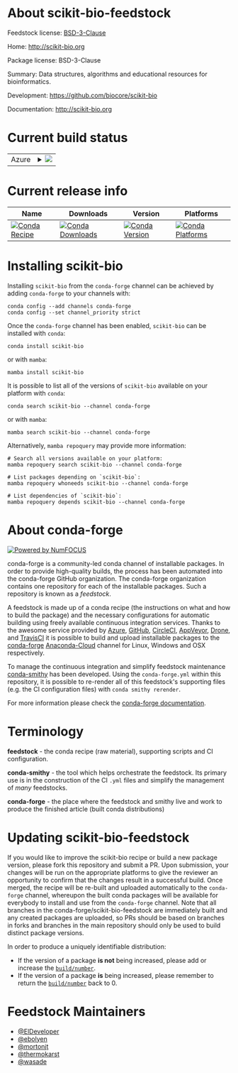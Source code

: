 About scikit-bio-feedstock
==========================

Feedstock license: [BSD-3-Clause](https://github.com/conda-forge/scikit-bio-feedstock/blob/main/LICENSE.txt)

Home: http://scikit-bio.org

Package license: BSD-3-Clause

Summary: Data structures, algorithms and educational resources for bioinformatics.

Development: https://github.com/biocore/scikit-bio

Documentation: http://scikit-bio.org

Current build status
====================


<table>
    
  <tr>
    <td>Azure</td>
    <td>
      <details>
        <summary>
          <a href="https://dev.azure.com/conda-forge/feedstock-builds/_build/latest?definitionId=4661&branchName=main">
            <img src="https://dev.azure.com/conda-forge/feedstock-builds/_apis/build/status/scikit-bio-feedstock?branchName=main">
          </a>
        </summary>
        <table>
          <thead><tr><th>Variant</th><th>Status</th></tr></thead>
          <tbody><tr>
              <td>linux_64_numpy1.22python3.10.____cpython</td>
              <td>
                <a href="https://dev.azure.com/conda-forge/feedstock-builds/_build/latest?definitionId=4661&branchName=main">
                  <img src="https://dev.azure.com/conda-forge/feedstock-builds/_apis/build/status/scikit-bio-feedstock?branchName=main&jobName=linux&configuration=linux%20linux_64_numpy1.22python3.10.____cpython" alt="variant">
                </a>
              </td>
            </tr><tr>
              <td>linux_64_numpy1.22python3.8.____cpython</td>
              <td>
                <a href="https://dev.azure.com/conda-forge/feedstock-builds/_build/latest?definitionId=4661&branchName=main">
                  <img src="https://dev.azure.com/conda-forge/feedstock-builds/_apis/build/status/scikit-bio-feedstock?branchName=main&jobName=linux&configuration=linux%20linux_64_numpy1.22python3.8.____cpython" alt="variant">
                </a>
              </td>
            </tr><tr>
              <td>linux_64_numpy1.22python3.9.____cpython</td>
              <td>
                <a href="https://dev.azure.com/conda-forge/feedstock-builds/_build/latest?definitionId=4661&branchName=main">
                  <img src="https://dev.azure.com/conda-forge/feedstock-builds/_apis/build/status/scikit-bio-feedstock?branchName=main&jobName=linux&configuration=linux%20linux_64_numpy1.22python3.9.____cpython" alt="variant">
                </a>
              </td>
            </tr><tr>
              <td>linux_64_numpy1.23python3.11.____cpython</td>
              <td>
                <a href="https://dev.azure.com/conda-forge/feedstock-builds/_build/latest?definitionId=4661&branchName=main">
                  <img src="https://dev.azure.com/conda-forge/feedstock-builds/_apis/build/status/scikit-bio-feedstock?branchName=main&jobName=linux&configuration=linux%20linux_64_numpy1.23python3.11.____cpython" alt="variant">
                </a>
              </td>
            </tr><tr>
              <td>linux_64_numpy1.26python3.12.____cpython</td>
              <td>
                <a href="https://dev.azure.com/conda-forge/feedstock-builds/_build/latest?definitionId=4661&branchName=main">
                  <img src="https://dev.azure.com/conda-forge/feedstock-builds/_apis/build/status/scikit-bio-feedstock?branchName=main&jobName=linux&configuration=linux%20linux_64_numpy1.26python3.12.____cpython" alt="variant">
                </a>
              </td>
            </tr><tr>
              <td>osx_64_numpy1.22python3.10.____cpython</td>
              <td>
                <a href="https://dev.azure.com/conda-forge/feedstock-builds/_build/latest?definitionId=4661&branchName=main">
                  <img src="https://dev.azure.com/conda-forge/feedstock-builds/_apis/build/status/scikit-bio-feedstock?branchName=main&jobName=osx&configuration=osx%20osx_64_numpy1.22python3.10.____cpython" alt="variant">
                </a>
              </td>
            </tr><tr>
              <td>osx_64_numpy1.22python3.8.____cpython</td>
              <td>
                <a href="https://dev.azure.com/conda-forge/feedstock-builds/_build/latest?definitionId=4661&branchName=main">
                  <img src="https://dev.azure.com/conda-forge/feedstock-builds/_apis/build/status/scikit-bio-feedstock?branchName=main&jobName=osx&configuration=osx%20osx_64_numpy1.22python3.8.____cpython" alt="variant">
                </a>
              </td>
            </tr><tr>
              <td>osx_64_numpy1.22python3.9.____cpython</td>
              <td>
                <a href="https://dev.azure.com/conda-forge/feedstock-builds/_build/latest?definitionId=4661&branchName=main">
                  <img src="https://dev.azure.com/conda-forge/feedstock-builds/_apis/build/status/scikit-bio-feedstock?branchName=main&jobName=osx&configuration=osx%20osx_64_numpy1.22python3.9.____cpython" alt="variant">
                </a>
              </td>
            </tr><tr>
              <td>osx_64_numpy1.23python3.11.____cpython</td>
              <td>
                <a href="https://dev.azure.com/conda-forge/feedstock-builds/_build/latest?definitionId=4661&branchName=main">
                  <img src="https://dev.azure.com/conda-forge/feedstock-builds/_apis/build/status/scikit-bio-feedstock?branchName=main&jobName=osx&configuration=osx%20osx_64_numpy1.23python3.11.____cpython" alt="variant">
                </a>
              </td>
            </tr><tr>
              <td>osx_64_numpy1.26python3.12.____cpython</td>
              <td>
                <a href="https://dev.azure.com/conda-forge/feedstock-builds/_build/latest?definitionId=4661&branchName=main">
                  <img src="https://dev.azure.com/conda-forge/feedstock-builds/_apis/build/status/scikit-bio-feedstock?branchName=main&jobName=osx&configuration=osx%20osx_64_numpy1.26python3.12.____cpython" alt="variant">
                </a>
              </td>
            </tr>
          </tbody>
        </table>
      </details>
    </td>
  </tr>
</table>

Current release info
====================

| Name | Downloads | Version | Platforms |
| --- | --- | --- | --- |
| [![Conda Recipe](https://img.shields.io/badge/recipe-scikit--bio-green.svg)](https://anaconda.org/conda-forge/scikit-bio) | [![Conda Downloads](https://img.shields.io/conda/dn/conda-forge/scikit-bio.svg)](https://anaconda.org/conda-forge/scikit-bio) | [![Conda Version](https://img.shields.io/conda/vn/conda-forge/scikit-bio.svg)](https://anaconda.org/conda-forge/scikit-bio) | [![Conda Platforms](https://img.shields.io/conda/pn/conda-forge/scikit-bio.svg)](https://anaconda.org/conda-forge/scikit-bio) |

Installing scikit-bio
=====================

Installing `scikit-bio` from the `conda-forge` channel can be achieved by adding `conda-forge` to your channels with:

```
conda config --add channels conda-forge
conda config --set channel_priority strict
```

Once the `conda-forge` channel has been enabled, `scikit-bio` can be installed with `conda`:

```
conda install scikit-bio
```

or with `mamba`:

```
mamba install scikit-bio
```

It is possible to list all of the versions of `scikit-bio` available on your platform with `conda`:

```
conda search scikit-bio --channel conda-forge
```

or with `mamba`:

```
mamba search scikit-bio --channel conda-forge
```

Alternatively, `mamba repoquery` may provide more information:

```
# Search all versions available on your platform:
mamba repoquery search scikit-bio --channel conda-forge

# List packages depending on `scikit-bio`:
mamba repoquery whoneeds scikit-bio --channel conda-forge

# List dependencies of `scikit-bio`:
mamba repoquery depends scikit-bio --channel conda-forge
```


About conda-forge
=================

[![Powered by
NumFOCUS](https://img.shields.io/badge/powered%20by-NumFOCUS-orange.svg?style=flat&colorA=E1523D&colorB=007D8A)](https://numfocus.org)

conda-forge is a community-led conda channel of installable packages.
In order to provide high-quality builds, the process has been automated into the
conda-forge GitHub organization. The conda-forge organization contains one repository
for each of the installable packages. Such a repository is known as a *feedstock*.

A feedstock is made up of a conda recipe (the instructions on what and how to build
the package) and the necessary configurations for automatic building using freely
available continuous integration services. Thanks to the awesome service provided by
[Azure](https://azure.microsoft.com/en-us/services/devops/), [GitHub](https://github.com/),
[CircleCI](https://circleci.com/), [AppVeyor](https://www.appveyor.com/),
[Drone](https://cloud.drone.io/welcome), and [TravisCI](https://travis-ci.com/)
it is possible to build and upload installable packages to the
[conda-forge](https://anaconda.org/conda-forge) [Anaconda-Cloud](https://anaconda.org/)
channel for Linux, Windows and OSX respectively.

To manage the continuous integration and simplify feedstock maintenance
[conda-smithy](https://github.com/conda-forge/conda-smithy) has been developed.
Using the ``conda-forge.yml`` within this repository, it is possible to re-render all of
this feedstock's supporting files (e.g. the CI configuration files) with ``conda smithy rerender``.

For more information please check the [conda-forge documentation](https://conda-forge.org/docs/).

Terminology
===========

**feedstock** - the conda recipe (raw material), supporting scripts and CI configuration.

**conda-smithy** - the tool which helps orchestrate the feedstock.
                   Its primary use is in the construction of the CI ``.yml`` files
                   and simplify the management of *many* feedstocks.

**conda-forge** - the place where the feedstock and smithy live and work to
                  produce the finished article (built conda distributions)


Updating scikit-bio-feedstock
=============================

If you would like to improve the scikit-bio recipe or build a new
package version, please fork this repository and submit a PR. Upon submission,
your changes will be run on the appropriate platforms to give the reviewer an
opportunity to confirm that the changes result in a successful build. Once
merged, the recipe will be re-built and uploaded automatically to the
`conda-forge` channel, whereupon the built conda packages will be available for
everybody to install and use from the `conda-forge` channel.
Note that all branches in the conda-forge/scikit-bio-feedstock are
immediately built and any created packages are uploaded, so PRs should be based
on branches in forks and branches in the main repository should only be used to
build distinct package versions.

In order to produce a uniquely identifiable distribution:
 * If the version of a package **is not** being increased, please add or increase
   the [``build/number``](https://docs.conda.io/projects/conda-build/en/latest/resources/define-metadata.html#build-number-and-string).
 * If the version of a package **is** being increased, please remember to return
   the [``build/number``](https://docs.conda.io/projects/conda-build/en/latest/resources/define-metadata.html#build-number-and-string)
   back to 0.

Feedstock Maintainers
=====================

* [@ElDeveloper](https://github.com/ElDeveloper/)
* [@ebolyen](https://github.com/ebolyen/)
* [@mortonjt](https://github.com/mortonjt/)
* [@thermokarst](https://github.com/thermokarst/)
* [@wasade](https://github.com/wasade/)

